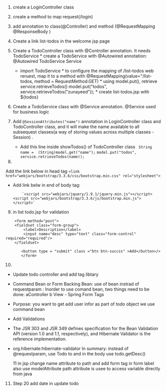  
  1.  create a LoginController class
  2.  create a method to map request(/login) 
  3.  add annotation to class(@Controller) and method (@RequestMapping  @ResponseBody )
  4.  Create a link list-todos in the welcome jsp page 
  5.  Create a TodoController class with @Controller annotation. It needs TodoService 
  	* create a TodoService with @Autowired annotation: @Autowired TodoService Service
	     - import TodoService
	 * to configure the mapping of /list-todos web reruest, map it to a method with 
	    @RequestMapping(value="/list-todos, method = RequestMethod.GET) 
	 * using model.put(), retrieve  service.retrieveTodos()
	     model.put("todos", service.retrieveTodos("zunayeed"));
	 * create list-todos.jsp  with  ${todos}
  6.  Create a TodoService class with @Service annotation. @Service  used for business logic 
  7.  Add `@SessionAttributes("name")` annotation in LoginController class and TodoController class, and it will make the name available to all subsequest classes(a way of storing values across multiple classes - Session) . 
       * Add this line inside  showTodos() of TodoController class
      ` String name =  (String)model.get("name");`
      `model.put("todos", service.retrieveTodos(name)); `
  
  
  8. 
  Add the link below in head tag 
  `<link href="webjars/bootstrap/3.3.6/css/bootstrap.min.css"
	    		rel="stylesheet">`


   * Add link belw in end of body tag: 
   
             `<script src="webjars/jquery/1.9.1/jquery.min.js"></script>
	     <script src="webjars/bootstrap/3.3.6/js/bootstrap.min.js"></script>`
	     
9.  in list todo.jsp  for validation 

``` 
	<form method="post">
	<fieldset class="form-group">
		<label>Description</label>
		<input name="desc" type="text" class="form-control" required="required"/>
	</fieldset>
		
       <button type = "submit" class ="btn btn-succss" >Add</button>/>
       </form>
```

10. 
   *   Update todo controller and add tag libtary
- Command Bean or Form Backing Bean: use of bean instrad of requestparam : 
Inorder to use comand bean, two things need to be done: 
aController
b View - Spring Form Tags
-  Purpose: you want to get add user infor as part of todo object we use command bean
- Add Validations
- The JSR 303 and JSR 349 defines specification for the Bean Validation API (version 1.0 and 1.1, respectively), and Hibernate Validator is the reference implementation.
- org.hibernate:hibernate-validator
 In summary: 
   instead of @requestparam, use Todo to and in the body use todo.getDesc()
   
  11  in jsp change name attribute  to path 
     and add form tag in form  label 
     also use modelAttribute
   path attribute is usee to access variable directly from java 
   
11. Step 20 add date in update todo

